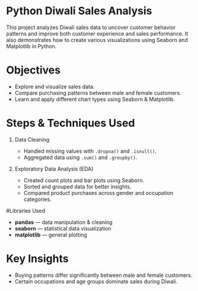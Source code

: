 # Python Diwali Sales Analysis

This project analyzes Diwali sales data to uncover customer behavior patterns and improve both customer experience and sales performance. It also demonstrates how to create various visualizations using Seaborn and Matplotlib in Python.


# Objectives

* Explore and visualize sales data.
* Compare purchasing patterns between male and female customers.
* Learn and apply different chart types using Seaborn & Matplotlib.

# Steps & Techniques Used

1. Data Cleaning

   * Handled missing values with `.dropna()` and `.isnull()`.
   * Aggregated data using `.sum()` and `.groupby()`.

2. Exploratory Data Analysis (EDA)

   * Created count plots and bar plots using Seaborn.
   * Sorted and grouped data for better insights.
   * Compared product purchases across gender and occupation categories.


#Libraries Used

* **pandas** — data manipulation & cleaning
* **seaborn** — statistical data visualization
* **matplotlib** — general plotting


# Key Insights

* Buying patterns differ significantly between male and female customers.
* Certain occupations and age groups dominate sales during Diwali.
